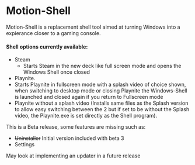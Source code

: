 # Motion-Shell

Motion-Shell is a replacement shell tool aimed at turning Windows into a expierance closer to a gaming console.

#### Shell options currently available:
- Steam
  - Starts Steam in the new deck like full screen mode and opens the Windows Shell once closed
- Playnite.
 - Starts Playnite in fullscreen mode with a splash video of choice shown, when switching to desktop mode or closing Playnite the Windows-Shell is launched and closed again if you return to Fullscreen mode
 - Playnite without a splash video (Installs same files as the Splash version to allow easy switching between the 2 but if set to be without the Splash video, the Playnite.exe is set directly as the Shell program).

This is a Beta release, some features are missing such as:
- ~~Uninstaller~~ Initial version included with beta 3
- Settings

May look at implementing an updater in a future release
